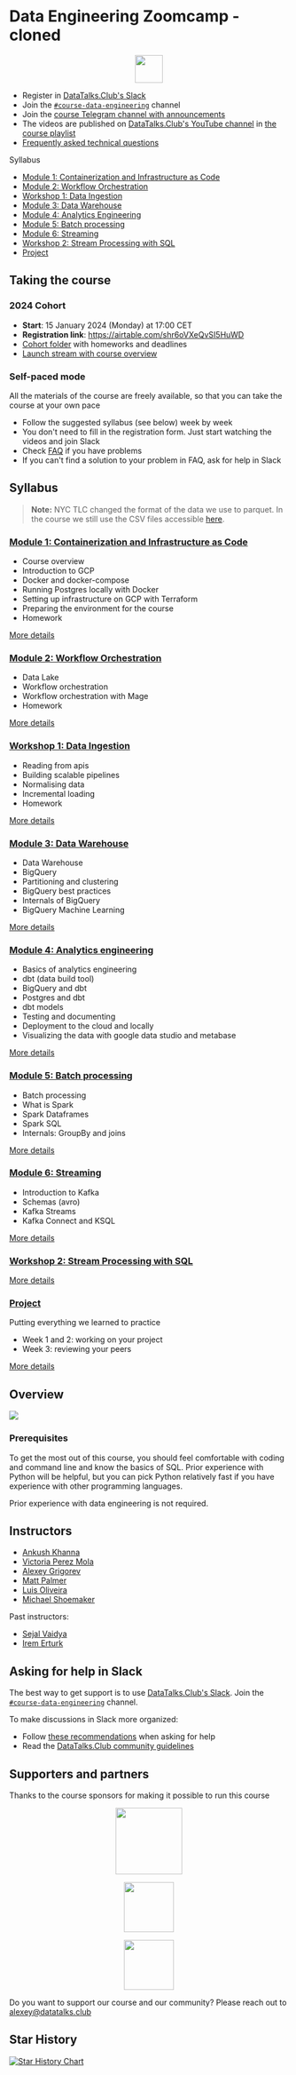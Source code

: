 # Data Engineering Zoomcamp - cloned


<p align="center">
  <a href="https://airtable.com/shr6oVXeQvSI5HuWD"><img src="https://user-images.githubusercontent.com/875246/185755203-17945fd1-6b64-46f2-8377-1011dcb1a444.png" height="50" /></a>
</p>

- Register in [DataTalks.Club's Slack](https://datatalks.club/slack.html)
- Join the [`#course-data-engineering`](https://app.slack.com/client/T01ATQK62F8/C01FABYF2RG) channel
- Join the [course Telegram channel with announcements](https://t.me/dezoomcamp)
- The videos are published on [DataTalks.Club's YouTube channel](https://www.youtube.com/c/DataTalksClub) in [the course playlist](https://www.youtube.com/playlist?list=PL3MmuxUbc_hJed7dXYoJw8DoCuVHhGEQb)
- [Frequently asked technical questions](https://docs.google.com/document/d/19bnYs80DwuUimHM65UV3sylsCn2j1vziPOwzBwQrebw/edit?usp=sharing)

Syllabus

* [Module 1: Containerization and Infrastructure as Code](#module-1-containerization-and-infrastructure-as-code)
* [Module 2: Workflow Orchestration](#module-2-workflow-orchestration)
* [Workshop 1: Data Ingestion](#workshop-1-data-ingestion)
* [Module 3: Data Warehouse](#module-3-data-warehouse)
* [Module 4: Analytics Engineering](#module-4-analytics-engineering)
* [Module 5: Batch processing](#module-5-batch-processing)
* [Module 6: Streaming](#module-6-streaming)
* [Workshop 2: Stream Processing with SQL](#workshop-2-stream-processing-with-sql)
* [Project](#project)

## Taking the course

### 2024 Cohort

* **Start**: 15 January 2024 (Monday) at 17:00 CET
* **Registration link**: https://airtable.com/shr6oVXeQvSI5HuWD
* [Cohort folder](cohorts/2024/) with homeworks and deadlines
* [Launch stream with course overview](https://www.youtube.com/live/AtRhA-NfS24?si=5JzA_E8BmJjiLi8l)


### Self-paced mode

All the materials of the course are freely available, so that you
can take the course at your own pace

* Follow the suggested syllabus (see below) week by week
* You don't need to fill in the registration form. Just start watching the videos and join Slack
* Check [FAQ](https://docs.google.com/document/d/19bnYs80DwuUimHM65UV3sylsCn2j1vziPOwzBwQrebw/edit?usp=sharing) if you have problems
* If you can't find a solution to your problem in FAQ, ask for help in Slack


## Syllabus

> **Note:** NYC TLC changed the format of the data we use to parquet.
> In the course we still use the CSV files accessible [here](https://github.com/DataTalksClub/nyc-tlc-data).


### [Module 1: Containerization and Infrastructure as Code](01-docker-terraform/)

* Course overview
* Introduction to GCP
* Docker and docker-compose
* Running Postgres locally with Docker
* Setting up infrastructure on GCP with Terraform
* Preparing the environment for the course
* Homework

[More details](01-docker-terraform/)


### [Module 2: Workflow Orchestration](02-workflow-orchestration/)

* Data Lake
* Workflow orchestration
* Workflow orchestration with Mage
* Homework

[More details](02-workflow-orchestration/)


### [Workshop 1: Data Ingestion](cohorts/2024/workshops/dlt.md)

* Reading from apis
* Building scalable pipelines
* Normalising data
* Incremental loading
* Homework


[More details](cohorts/2024/workshops/dlt.md)


### [Module 3: Data Warehouse](03-data-warehouse/)

* Data Warehouse
* BigQuery
* Partitioning and clustering
* BigQuery best practices
* Internals of BigQuery
* BigQuery Machine Learning

[More details](03-data-warehouse/)


### [Module 4: Analytics engineering](04-analytics-engineering/)

* Basics of analytics engineering
* dbt (data build tool)
* BigQuery and dbt
* Postgres and dbt
* dbt models
* Testing and documenting
* Deployment to the cloud and locally
* Visualizing the data with google data studio and metabase


[More details](04-analytics-engineering/)


### [Module 5: Batch processing](05-batch/)

* Batch processing
* What is Spark
* Spark Dataframes
* Spark SQL
* Internals: GroupBy and joins

[More details](05-batch/)

### [Module 6: Streaming](06-streaming/)

* Introduction to Kafka
* Schemas (avro)
* Kafka Streams
* Kafka Connect and KSQL

[More details](06-streaming/)


### [Workshop 2: Stream Processing with SQL](cohorts/2024/workshops/rising-wave.md)


[More details](cohorts/2024/workshops/rising-wave.md)


### [Project](projects)

Putting everything we learned to practice

* Week 1 and 2: working on your project
* Week 3: reviewing your peers

[More details](projects)

## Overview

<img src="images/architecture/arch_v3_workshops.jpg" />

### Prerequisites

To get the most out of this course, you should feel comfortable with coding and command line
and know the basics of SQL. Prior experience with Python will be helpful, but you can pick
Python relatively fast if you have experience with other programming languages.

Prior experience with data engineering is not required.



## Instructors

- [Ankush Khanna](https://linkedin.com/in/ankushkhanna2)
- [Victoria Perez Mola](https://www.linkedin.com/in/victoriaperezmola/)
- [Alexey Grigorev](https://linkedin.com/in/agrigorev)
- [Matt Palmer](https://www.linkedin.com/in/matt-palmer/)
- [Luis Oliveira](https://www.linkedin.com/in/lgsoliveira/)
- [Michael Shoemaker](https://www.linkedin.com/in/michaelshoemaker1/)

Past instructors:

- [Sejal Vaidya](https://www.linkedin.com/in/vaidyasejal/)
- [Irem Erturk](https://www.linkedin.com/in/iremerturk/)


## Asking for help in Slack

The best way to get support is to use [DataTalks.Club's Slack](https://datatalks.club/slack.html). Join the [`#course-data-engineering`](https://app.slack.com/client/T01ATQK62F8/C01FABYF2RG) channel.

To make discussions in Slack more organized:

* Follow [these recommendations](asking-questions.md) when asking for help
* Read the [DataTalks.Club community guidelines](https://datatalks.club/slack/guidelines.html)



## Supporters and partners

Thanks to the course sponsors for making it possible to run this course

<p align="center">
  <a href="https://mage.ai/">
    <img height="120" src="images/mage.svg">
  </a>
</p>


<p align="center">
  <a href="https://dlthub.com/">
    <img height="90" src="images/dlthub.png">
  </a>
</p>

<p align="center">
  <a href="https://risingwave.com/">
    <img height="90" src="images/rising-wave.png">
  </a>
</p>

Do you want to support our course and our community? Please reach out to [alexey@datatalks.club](alexey@datatalks.club)

## Star History

[![Star History Chart](https://api.star-history.com/svg?repos=DataTalksClub/data-engineering-zoomcamp&type=Date)](https://star-history.com/#DataTalksClub/data-engineering-zoomcamp&Date)
